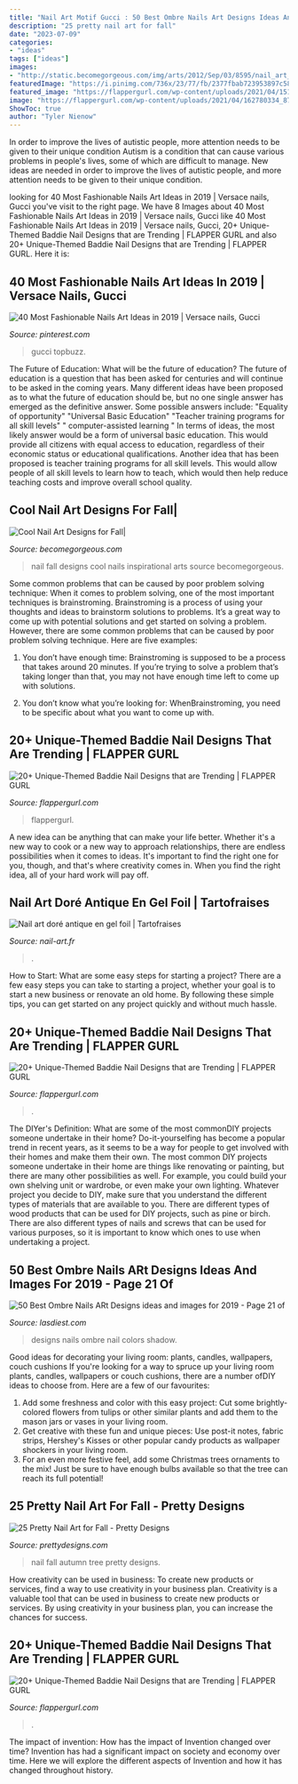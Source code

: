 ```yaml
---
title: "Nail Art Motif Gucci : 50 Best Ombre Nails Art Designs Ideas And Images For 2019"
description: "25 pretty nail art for fall"
date: "2023-07-09"
categories:
- "ideas"
tags: ["ideas"]
images:
- "http://static.becomegorgeous.com/img/arts/2012/Sep/03/8595/nail_art_fall_2012_5.jpg"
featuredImage: "https://i.pinimg.com/736x/23/77/fb/2377fbab723953897c5889d348f5db3e.jpg"
featured_image: "https://flappergurl.com/wp-content/uploads/2021/04/151833024_3501844983270691_8132452929787389110_n.jpg"
image: "https://flappergurl.com/wp-content/uploads/2021/04/162780334_879805379247874_5042287924784494699_n-1024x1024.jpg"
ShowToc: true
author: "Tyler Nienow"
---
```



In order to improve the lives of autistic people, more attention needs to be given to their unique condition
Autism is a condition that can cause various problems in people's lives, some of which are difficult to manage. New ideas are needed in order to improve the lives of autistic people, and more attention needs to be given to their unique condition.

	

		
looking for 40 Most Fashionable Nails Art Ideas in 2019 | Versace nails, Gucci you've visit to the right page. We have 8 Images about 40 Most Fashionable Nails Art Ideas in 2019 | Versace nails, Gucci like 40 Most Fashionable Nails Art Ideas in 2019 | Versace nails, Gucci, 20+ Unique-Themed Baddie Nail Designs that are Trending | FLAPPER GURL and also 20+ Unique-Themed Baddie Nail Designs that are Trending | FLAPPER GURL. Here it is:
		
    
## 40 Most Fashionable Nails Art Ideas In 2019 | Versace Nails, Gucci

<img loading=lazy src="https://i.pinimg.com/736x/23/77/fb/2377fbab723953897c5889d348f5db3e.jpg" onerror="this.onerror=null;this.src='https://tse1.mm.bing.net/th?id=OIP.Db1kRQp-ztra_qOK7CFBMAHaHX&amp;pid=15.1';" alt="40 Most Fashionable Nails Art Ideas in 2019 | Versace nails, Gucci">

_Source: pinterest.com_

>gucci topbuzz. 

	

The Future of Education: What will be the future of education?
The future of education is a question that has been asked for centuries and will continue to be asked in the coming years. Many different ideas have been proposed as to what the future of education should be, but no one single answer has emerged as the definitive answer. Some possible answers include: 
"Equality of opportunity" 
"Universal Basic Education" 
"Teacher training programs for all skill levels" 
" computer-assisted learning "
In terms of ideas, the most likely answer would be a form of universal basic education. This would provide all citizens with equal access to education, regardless of their economic status or educational qualifications. Another idea that has been proposed is teacher training programs for all skill levels. This would allow people of all skill levels to learn how to teach, which would then help reduce teaching costs and improve overall school quality.

    
## Cool Nail Art Designs For Fall|

<img loading=lazy src="http://static.becomegorgeous.com/img/arts/2012/Sep/03/8595/nail_art_fall_2012_5.jpg" onerror="this.onerror=null;this.src='https://tse4.mm.bing.net/th?id=OIP.kMBn2QggaxFsYayG_2Rs7AHaJ4&amp;pid=15.1';" alt="Cool Nail Art Designs for Fall|">

_Source: becomegorgeous.com_

>nail fall designs cool nails inspirational arts source becomegorgeous. 

	

Some common problems that can be caused by poor problem solving technique:
When it comes to problem solving, one of the most important techniques is brainstroming. Brainstroming is a process of using your thoughts and ideas to brainstorm solutions to problems. It’s a great way to come up with potential solutions and get started on solving a problem. However, there are some common problems that can be caused by poor problem solving technique. Here are five examples:
1) You don’t have enough time: Brainstroming is supposed to be a process that takes around 20 minutes. If you’re trying to solve a problem that’s taking longer than that, you may not have enough time left to come up with solutions.

2) You don’t know what you’re looking for: WhenBrainstroming, you need to be specific about what you want to come up with.

    
## 20+ Unique-Themed Baddie Nail Designs That Are Trending | FLAPPER GURL

<img loading=lazy src="https://flappergurl.com/wp-content/uploads/2021/04/162780334_879805379247874_5042287924784494699_n-1024x1024.jpg" onerror="this.onerror=null;this.src='https://tse3.mm.bing.net/th?id=OIP.a7LBQ-MjezMWi4Y_eyngPAHaHa&amp;pid=15.1';" alt="20+ Unique-Themed Baddie Nail Designs that are Trending | FLAPPER GURL">

_Source: flappergurl.com_

>flappergurl. 

	

A new idea can be anything that can make your life better. Whether it's a new way to cook or a new way to approach relationships, there are endless possibilities when it comes to ideas. It's important to find the right one for you, though, and that's where creativity comes in. When you find the right idea, all of your hard work will pay off.

    
## Nail Art Doré Antique En Gel Foil | Tartofraises

<img loading=lazy src="https://i1.wp.com/www.nail-art.fr/img/ONGLES/nailart/gelfoil/gel-foil-antique_2.png" onerror="this.onerror=null;this.src='https://tse2.mm.bing.net/th?id=OIP.UOZFiZYZasoDbIdcwdI8hAHaLL&amp;pid=15.1';" alt="Nail art doré antique en gel foil | Tartofraises">

_Source: nail-art.fr_

>. 

	

How to Start: What are some easy steps for starting a project?
There are a few easy steps you can take to starting a project, whether your goal is to start a new business or renovate an old home. By following these simple tips, you can get started on any project quickly and without much hassle.

    
## 20+ Unique-Themed Baddie Nail Designs That Are Trending | FLAPPER GURL

<img loading=lazy src="https://flappergurl.com/wp-content/uploads/2021/04/151833024_3501844983270691_8132452929787389110_n.jpg" onerror="this.onerror=null;this.src='https://tse3.mm.bing.net/th?id=OIP.TOL4141s4sMfHQ_TspmyDAHaHa&amp;pid=15.1';" alt="20+ Unique-Themed Baddie Nail Designs that are Trending | FLAPPER GURL">

_Source: flappergurl.com_

>. 

	

The DIYer's Definition: What are some of the most commonDIY projects someone undertake in their home?
Do-it-yourselfing has become a popular trend in recent years, as it seems to be a way for people to get involved with their homes and make them their own. The most common DIY projects someone undertake in their home are things like renovating or painting, but there are many other possibilities as well. For example, you could build your own shelving unit or wardrobe, or even make your own lighting.
Whatever project you decide to DIY, make sure that you understand the different types of materials that are available to you. There are different types of wood products that can be used for DIY projects, such as pine or birch. There are also different types of nails and screws that can be used for various purposes, so it is important to know which ones to use when undertaking a project.

    
## 50 Best Ombre Nails ARt Designs Ideas And Images For 2019 - Page 21 Of

<img loading=lazy src="https://www.lasdiest.com/wp-content/uploads/2019/01/nailsbykatina_49745791_389043431848198_7140441743192343197_n-e1547680156837.jpg" onerror="this.onerror=null;this.src='https://tse2.mm.bing.net/th?id=OIP.IBBe2YjcuQFE4QXwuvsTXQHaLO&amp;pid=15.1';" alt="50 Best Ombre Nails ARt Designs ideas and images for 2019 - Page 21 of">

_Source: lasdiest.com_

>designs nails ombre nail colors shadow. 

	

Good ideas for decorating your living room: plants, candles, wallpapers, couch cushions
If you're looking for a way to spruce up your living room plants, candles, wallpapers or couch cushions, there are a number ofDIY ideas to choose from. Here are a few of our favourites: 
1. Add some freshness and color with this easy project: Cut some brightly-colored flowers from tulips or other similar plants and add them to the mason jars or vases in your living room. 
2. Get creative with these fun and unique pieces: Use post-it notes, fabric strips, Hershey's Kisses or other popular candy products as wallpaper shockers in your living room. 
3. For an even more festive feel, add some Christmas trees ornaments to the mix! Just be sure to have enough bulbs available so that the tree can reach its full potential!

    
## 25 Pretty Nail Art For Fall - Pretty Designs

<img loading=lazy src="http://www.prettydesigns.com/wp-content/uploads/2015/10/Autumn-Tree-Nail-Art.jpg" onerror="this.onerror=null;this.src='https://tse4.mm.bing.net/th?id=OIP.ikALAE3XIyzc3WA7713o2gHaHa&amp;pid=15.1';" alt="25 Pretty Nail Art for Fall - Pretty Designs">

_Source: prettydesigns.com_

>nail fall autumn tree pretty designs. 

	

How creativity can be used in business: To create new products or services, find a way to use creativity in your business plan.
Creativity is a valuable tool that can be used in business to create new products or services. By using creativity in your business plan, you can increase the chances for success.

    
## 20+ Unique-Themed Baddie Nail Designs That Are Trending | FLAPPER GURL

<img loading=lazy src="https://flappergurl.com/wp-content/uploads/2021/04/155835570_458003122048779_1959493498676680640_n-768x768.jpg" onerror="this.onerror=null;this.src='https://tse2.mm.bing.net/th?id=OIP.qPKnvgEqR0sM0qn4riRM1AHaHa&amp;pid=15.1';" alt="20+ Unique-Themed Baddie Nail Designs that are Trending | FLAPPER GURL">

_Source: flappergurl.com_

>. 

	

The impact of invention: How has the impact of Invention changed over time?
Invention has had a significant impact on society and economy over time. Here we will explore the different aspects of Invention and how it has changed throughout history.

